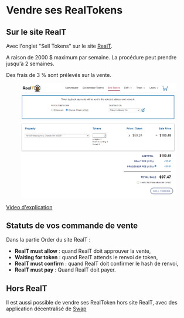 # Vendre ses RealTokens

## Sur le site RealT

Avec l'onglet "Sell Tokens" sur le site [RealT](https://realt.co/portfolio/?app=sell-tokens).

A raison de 2000 $ maximum par semaine. La procédure peut prendre jusqu'à 2 semaines.

Des frais de 3 % sont prélevés sur la vente.

<figure><img src="../../.gitbook/assets/image (17).png" alt=""><figcaption></figcaption></figure>

[Video d'explication](https://youtu.be/soGx6YLYO6k)

## Statuts de vos commande de vente

Dans la partie Order du site RealT :

* **RealT must allow** : quand RealT doit approuver la vente,
* **Waiting for token** : quand RealT attends le renvoi de token,
* **RealT must confirm** : quand RealT doit confirmer le hash de renvoi,
* **RealT must pay** : Quand RealT doit payer.

## Hors RealT

Il est aussi possible de vendre ses RealToken hors site RealT, avec des application décentralisé de [Swap](../defi-realt/dex-swap/)

